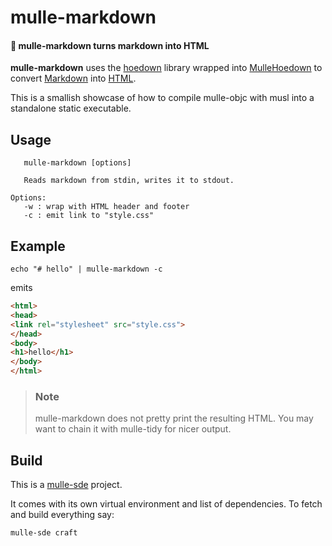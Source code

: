 # mulle-markdown

#### 👯 mulle-markdown turns markdown into HTML

**mulle-markdown** uses the [hoedown](//github.com/hoedown/hoedown)
library wrapped into [MulleHoedown](//github.com/MulleWeb/MulleHoedown) to
convert [Markdown](//en.wikipedia.org/wiki/Markdown) into
[HTML](https://en.wikipedia.org/wiki/HTML).

This is a smallish showcase of how to compile mulle-objc with musl into a
standalone static executable.

## Usage

```console
   mulle-markdown [options]

   Reads markdown from stdin, writes it to stdout.

Options:
   -w : wrap with HTML header and footer
   -c : emit link to "style.css"
```

## Example

```console
echo "# hello" | mulle-markdown -c
```

emits

```html
<html>
<head>
<link rel="stylesheet" src="style.css">
</head>
<body>
<h1>hello</h1>
</body>
</html>
```

> ### Note
>
> mulle-markdown does not pretty print the resulting HTML. You may want to
> chain it with mulle-tidy for nicer output.


## Build

This is a [mulle-sde](https://mulle-sde.github.io/) project.

It comes with its own virtual environment and list of dependencies.
To fetch and build everything say:

```
mulle-sde craft
```
